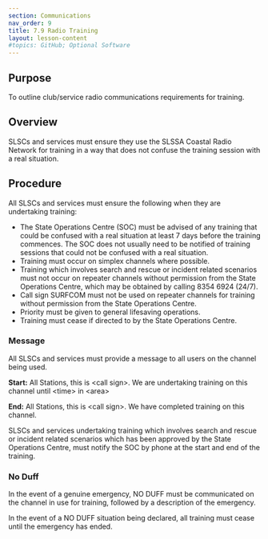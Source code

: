 ```yaml
---
section: Communications
nav_order: 9
title: 7.9 Radio Training
layout: lesson-content
#topics: GitHub; Optional Software
---
```


## Purpose

To outline club/service radio communications requirements for training.

## Overview

SLSCs and services must ensure they use the SLSSA Coastal Radio Network for training in a way that does not confuse the training session with a real situation.

## Procedure

All SLSCs and services must ensure the following when they are undertaking training:

- The State Operations Centre (SOC) must be advised of any training that could be confused with a real situation at least 7 days before the training commences. The SOC does not usually need to be notified of training sessions that could not be confused with a real situation.
- Training must occur on simplex channels where possible.
- Training which involves search and rescue or incident related scenarios must not occur on repeater channels without permission from the State Operations Centre, which may be obtained by calling 8354 6924 (24/7).
- Call sign SURFCOM must not be used on repeater channels for training without permission from the State Operations Centre.
- Priority must be given to general lifesaving operations.
- Training must cease if directed to by the State Operations Centre.

### Message

All SLSCs and services must provide a message to all users on the channel being used.

**Start:** All Stations, this is &lt;call sign&gt;. We are undertaking training on this channel until &lt;time&gt; in &lt;area&gt;

**End:** All Stations, this is &lt;call sign&gt;. We have completed training on this channel.

SLSCs and services undertaking training which involves search and rescue or incident related scenarios which has been approved by the State Operations Centre, must notify the SOC by phone at the start and end of the training.

### No Duff

In the event of a genuine emergency, NO DUFF must be communicated on the channel in use for training, followed by a description of the emergency.

In the event of a NO DUFF situation being declared, all training must cease until the emergency has ended.